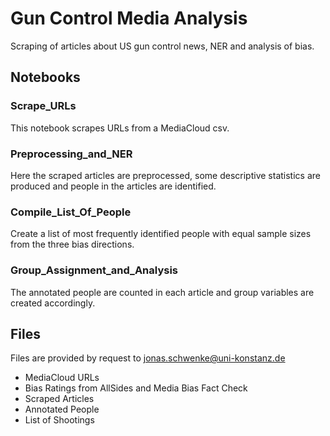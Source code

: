 # Gun Control Media Analysis

Scraping of articles about US gun control news, NER and analysis of bias.

## Notebooks

### Scrape_URLs
This notebook scrapes URLs from a MediaCloud csv.

### Preprocessing_and_NER
Here the scraped articles are preprocessed, some descriptive statistics are produced and people in the articles are identified.

### Compile_List_Of_People
Create a list of most frequently identified people with equal sample sizes from the three bias directions.

### Group_Assignment_and_Analysis
The annotated people are counted in each article and group variables are created accordingly.

## Files
Files are provided by request to jonas.schwenke@uni-konstanz.de

- MediaCloud URLs
- Bias Ratings from AllSides and Media Bias Fact Check
- Scraped Articles
- Annotated People
- List of Shootings
